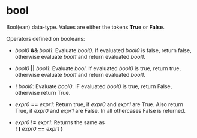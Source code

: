 # bool

Bool(ean) data-type. Values are either the tokens **True** or **False**.

Operators defined on booleans:

- *bool0* **&&** *bool1*: Evaluate *bool0*. If evaluated *bool0* is false,
  return false, otherwise evaluate *bool1* and return evaluated *bool1*.

- *bool0* **||** *bool1*: Evaluate *bool*. If evaluated *bool0* is true, return
  true, otherwise evaluate *bool1* and return evaluated *bool1*.

- **!** *bool0*: Evaluate *bool0*. IF evaluated *bool0* is true, return False,
  otherwise return True.

- *expr0* **==** *expr1*: Return true, if *expr0* and *expr1* are True. Also
  return True, if *expr0* and *expr1* are False. In all othercases False is
  returned.

- *expr0* **!=** *expr1*: Returns the same as \
  **!** **(** *expr0* **==** *expr1* **)**
